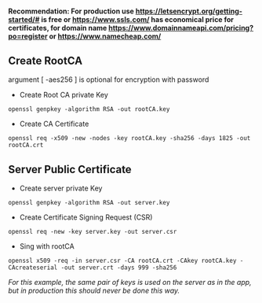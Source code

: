 #### Recommendation: For production use https://letsencrypt.org/getting-started/# is free or https://www.ssls.com/ has economical price for certificates, for domain name https://www.domainnameapi.com/pricing?po=register or https://www.namecheap.com/


## Create RootCA

argument [ -aes256 ] is optional for encryption with password

- Create Root CA private Key
```
openssl genpkey -algorithm RSA -out rootCA.key 
```
- Create CA Certificate
```
openssl req -x509 -new -nodes -key rootCA.key -sha256 -days 1825 -out rootCA.crt
```

## Server Public Certificate
- Create server private Key
```
openssl genpkey -algorithm RSA -out server.key
```
- Create Certificate Signing Request (CSR)
```
openssl req -new -key server.key -out server.csr
```
- Sing with rootCA
```
openssl x509 -req -in server.csr -CA rootCA.crt -CAkey rootCA.key -CAcreateserial -out server.crt -days 999 -sha256
```

*For this example, the same pair of keys is used on the server as in the app, but in production this should never be done this way.*